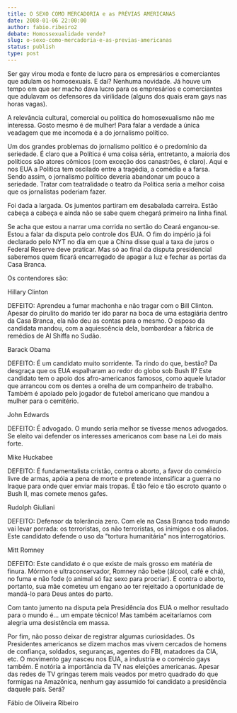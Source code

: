 ```yaml
---
title: O SEXO COMO MERCADORIA e as PRÉVIAS AMERICANAS
date: 2008-01-06 22:00:00
author: fabio.ribeiro2
debate: Homossexualidade vende?
slug: o-sexo-como-mercadoria-e-as-previas-americanas
status: publish 
type: post
---
```


  

Ser gay virou moda e fonte de lucro para os empresários e comerciantes que adulam os homosexuais. E daí? Nenhuma novidade. Já houve um tempo em que ser macho dava lucro para os empresários e comerciantes que adulavam os defensores da virilidade (alguns dos quais eram gays nas horas vagas).  

  

A relevância cultural, comercial ou política do homosexualismo não me interessa. Gosto mesmo é de mulher! Para falar a verdade a única veadagem que me incomoda é a do jornalismo político.  

  

Um dos grandes problemas do jornalismo político é o predomínio da seriedade. É claro que a Política é uma coisa séria, entretanto, a maioria dos políticos são atores cômicos (com exceção dos canastrões, é claro). Aqui e nos EUA a Política tem oscilado entre a tragédia, a comédia e a farsa. Sendo assim, o jornalismo político deveria abandonar um pouco a seriedade. Tratar com teatralidade o teatro da Política seria a melhor coisa que os jornalistas poderiam fazer.  

  

  

Foi dada a largada. Os jumentos partiram em desabalada carreira. Estão cabeça a cabeça e ainda não se sabe quem chegará primeiro na linha final.   

  

  

Se acha que estou a narrar uma corrida no sertão do Ceará enganou-se. Estou a falar da disputa pelo controle dos EUA. O fim do império já foi declarado pelo NYT no dia em que a China disse qual a taxa de juros o Federal Reserve deve praticar. Mas só ao final da disputa presidencial saberemos quem ficará encarregado de apagar a luz e fechar as portas da Casa Branca.  

  

Os contendores são:  

  

  

Hillary Clinton  

  

DEFEITO: Aprendeu a fumar machonha e não tragar com o Bill Clinton. Apesar do pirulito do marido ter ido parar na boca de uma estagiária dentro da Casa Branca, ela não deu as contas para o mesmo. O esposo da candidata mandou, com a aquiescência dela, bombardear a fábrica de remédios de Al Shiffa no Sudão.   

  

  

Barack Obama  

  

DEFEITO: É um candidato muito sorridente. Ta rindo do que, bestão? Da desgraça que os EUA espalharam ao redor do globo sob Bush II? Este candidato tem o apoio dos afro-americanos famosos, como aquele lutador que arrancou com os dentes a orelha de um companheiro de trabalho. Também é apoiado pelo jogador de futebol americano que mandou a mulher para o cemitério.  

  

  

John Edwards  

  

DEFEITO: É advogado. O mundo seria melhor se tivesse menos advogados. Se eleito vai defender os interesses americanos com base na Lei do mais forte.  

  

  

Mike Huckabee  

  

DEFEITO: É fundamentalista cristão, contra o aborto, a favor do comércio livre de armas, apóia a pena de morte e pretende intensificar a guerra no Iraque para onde quer enviar mais tropas. É tão feio e tão escroto quanto o Bush II, mas comete menos gafes.  

  

  

Rudolph Giuliani   

  

DEFEITO: Defensor da tolerância zero. Com ele na Casa Branca todo mundo vai levar porrada: os terroristas, os não terroristas, os inimigos e os aliados. Este candidato defende o uso da "tortura humanitária" nos interrogatórios.  

  

  

Mitt Romney  

  

DEFEITO: Este candidato é o que existe de mais grosso em matéria de finura. Mórmon e ultraconservador, Romney não bebe (álcool, café e chá), no fuma e não fode (o animal só faz sexo para procriar). É contra o aborto, portanto, sua mãe cometeu um engano ao ter rejeitado a oportunidade de mandá-lo para Deus antes do parto.  

  

  

Com tanto jumento na disputa pela Presidência dos EUA o melhor resultado para o mundo é... um empate técnico! Mas também aceitaríamos com alegria uma desistência em massa.  

  

  

Por fim, não posso deixar de registrar algumas curiosidades. Os Presidentes americanos se dizem machos mas vivem cercados de homens de confiança, soldados, seguranças, agentes do FBI, matadores da CIA, etc. O movimento gay nasceu nos EUA, a industria e o comércio gays também. É notória a importância da TV nas eleições americanas. Apesar das redes de TV gringas terem mais veados por metro quadrado do que formigas na Amazônica, nenhum gay assumido foi candidato a presidência daquele país. Será?   

  

  

  

  

Fábio de Oliveira Ribeiro
